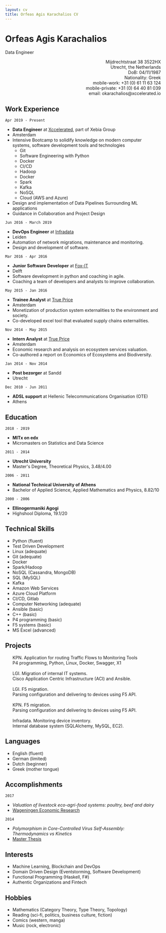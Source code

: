 ```yaml
---
layout: cv
title: Orfeas Agis Karachalios CV
---
```

# Orfeas Agis Karachalios
Data Engineer

<div style="text-align: right">
  <ul style="list-style-type: none">
    <li>Mijdrechtstraat 38 3522HX</li>
    <li>Utrecht, the Netherlands</li>
    <li>DoB: 04/11/1987</li>
    <li>Nationality: Greek</li>
    <li>mobile-work: +31 (0) 61 11 63 124</li>
    <li>mobile-private: +31 (0) 64 40 81 039</li>
    <li>email: okarachalios@xccelerated.io</li>
  </ul>
</div>

## Work Experience

`Apr 2019 - Present`
- __Data Engineer__ at [Xccelerated](https://www.xccelerated.io), part of Xebia Group
- Amsterdam
- Intensive Bootcamp to solidify knowledge on modern computer systems,
 software development tools and technologies
  - Git
  - Software Engineering with Python
  - Docker
  - CI/CD
  - Hadoop
  - Docker
  - Spark
  - Kafka
  - NoSQL
  - Cloud (AWS and Azure)
- Design and implementation of Data Pipelines Surrounding ML applications
- Guidance in Collaboration and Project Design

`Jun 2016 - March 2019`
- __DevOps Engineer__ at [Infradata](https://www.infradata.nl)
- Leiden
- Automation of network migrations, maintenance and monitoring.
- Design and development of software.


`Mar 2016 - Apr 2016`
- __Junior Software Developer__ at [Fox-IT](https://www.fox-it.com/nl)
- Delft
- Software development in python and coaching in agile.
- Coaching a team of developers and analysts to improve collaboration.


`May 2015 - Jan 2016`
- __Trainee Analyst__ at [True Price](https://www.trueprice.org)
- Amsterdam
- Monetization of production system externalities to the environment and society.
- Co-developed excel tool that evaluated supply chains externalities.


`Nov 2014 - May 2015`
- __Intern Analyst__ at [True Price](https://www.trueprice.org)
- Amsterdam
- Economic research and analysis on ecosystem services valuation.
- Co-authored a report on Economics of Ecosystems and Biodiversity.


`Jan 2014 - Nov 2014`
- __Post bezorger__ at Sandd
- Utrecht


`Dec 2010 - Jun 2011`
- __ADSL support__ at Hellenic Telecommunications Organisation (OTE)
- Athens

## Education

`2018 - 2019` 
- __MITx on edx__
- Micromasters on Statistics and Data Science

`2011 - 2014` 
- __Utrecht University__
- Master's Degree, Theoretical Physics, 3.48/4.00

`2006 - 2011` 
- __National Technical University of Athens__
- Bachelor of Applied Science, Applied Mathematics and Physics, 8.82/10

`2000 - 2006` 
- __Ellinogermaniki Agogi__
- Highshool Diploma, 19.1/20

## Technical Skills

- Python (fluent)
- Test Driven Development
- Linux (adequate)
- Git (adequate)
- Docker
- Spark/Hadoop
- NoSQL (Cassandra, MongoDB)
- SQL (MySQL)
- Kafka
- Amazon Web Services
- Azure Cloud Platform
- CI/CD, Gitlab
- Computer Networking (adequate)
- Ansible (basic)
- C++ (basic)
- P4 programming (basic)
- F5 systems (basic)
- MS Excel (advanced)

## Projects

<div>
  <ul style="list-style-type: none">
    <li>KPN. Application for routing Traffic Flows to Monitoring Tools</li>
    <li>P4 programming, Python, Linux, Docker, Swagger, X1</li>
    <li><br></li>
    <li>LGI. Migration of internal IT systems.</li>
    <li>Cisco Application Centric Infrastructure (ACI) and Ansible.</li>
    <li><br></li>
    <li>LGI. F5 migration.</li>
    <li>Parsing configuration and delivering to devices using F5 API.</li>
    <li><br></li>
    <li>KPN. F5 migration.</li>
    <li>Parsing configuration and delivering to devices using F5 API.</li>
    <li><br></li>
    <li>Infradata. Monitoring device inventory.</li>
    <li>Internal database system (SQLAlchemy, MySQL, EC2).</li>
  </ul>
</div>

## Languages

- English (fluent)
- German (limited)
- Dutch (beginner)
- Greek (mother tongue)

## Accomplishments

`2017`
- _Valuation of livestock eco-agri-food systems: poultry, beef and dairy_
- [Wageningen Economic Research][TEEB]

`2014`
- _Polymorphism in Core-Controlled Virus Self-Assembly: Thermodynamics vs Kinetics_
- [Master Thesis][Thesis]

## Interests

- Machine Learning, Blockchain and DevOps 
- Domain Driven Design (Eventstorming, Software Development)
- Functional Programming (Haskell, F#)
- Authentic Organizations and Fintech

## Hobbies

- Mathematics (Category Theory, Type Theory, Topology)
- Reading (sci-fi, politics, business culture, fiction)
- Comics (western, manga)
- Music (rock, electronic)

[TEEB]: https://trueprice.org/wp-content/uploads/2017/08/TEEB_Valuation-of-livestock-eco-agri-food-systems_final_June2017.pdf
[Thesis]: https://dspace.library.uu.nl/handle/1874/297082

<!-- ### Footer
Last updated: November 2018 -->


